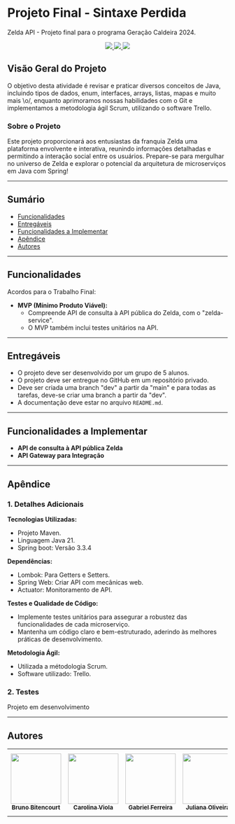 # Projeto Final - Sintaxe Perdida
Zelda API - Projeto final para o programa Geração Caldeira 2024.
<p align="center">
     <a alt="Java" href="https://java.com" target="_blank">
        <img src="https://img.shields.io/badge/Java-v21.0.4-ED8B00.svg" />
    </a>
     <a alt="Maven" href="https://maven.apache.org/index.html" target="_blank">
        <img src="https://img.shields.io/badge/Maven-v4.0.0-CD2335.svg" />
    </a>
     <a alt="IntelliJ IDEA" href="https://www.jetbrains.com/idea/" target="_blank">
        <img src="https://img.shields.io/badge/IntelliJ IDEA-2024.2.4-087CFA.svg" />
    </a>
</p>

## Visão Geral do Projeto

O objetivo desta atividade é revisar e praticar diversos conceitos de Java,
incluindo tipos de dados, enum, interfaces, arrays, listas, mapas e muito
mais \o/, enquanto aprimoramos nossas habilidades com o Git e implementamos
a metodologia ágil Scrum, utilizando o software Trello.

### Sobre o Projeto
Este projeto proporcionará aos entusiastas da franquia Zelda uma plataforma envolvente e interativa, reunindo informações
detalhadas e permitindo a interação social entre os usuários. Prepare-se para mergulhar no universo de Zelda e explorar
o potencial da arquitetura de microserviços em Java com Spring!

---

## Sumário

- [Funcionalidades](#funcionalidades)
- [Entregáveis](#entregáveis)
- [Funcionalidades a Implementar](#funcionalidades-a-implementar)
- [Apêndice](#apêndice)
- [Autores](#autores)

---
## Funcionalidades

Acordos para o Trabalho Final:

- **MVP (Mínimo Produto Viável):**
    - Compreende API de consulta à API pública do Zelda, com o "zelda-service".
    - O MVP também inclui testes unitários na API.

---

## Entregáveis

- O projeto deve ser desenvolvido por um grupo de 5 alunos.
- O projeto deve ser entregue no GitHub em um repositório privado.
- Deve ser criada uma branch "dev" a partir da "main" e para todas as tarefas, deve-se criar uma branch a partir da "dev".
- A documentação deve estar no arquivo `README.md`.

---

## Funcionalidades a Implementar

- **API de consulta à API pública Zelda**
- **API Gateway para Integração**

---

## Apêndice

### 1. Detalhes Adicionais

**Tecnologias Utilizadas:**
- Projeto Maven.
- Linguagem Java 21.
- Spring boot: Versão 3.3.4

**Dependências:**
- Lombok: Para Getters e Setters.
- Spring Web: Criar API com mecânicas web.
- Actuator: Monitoramento de API.

**Testes e Qualidade de Código:**
- Implemente testes unitários para assegurar a robustez das funcionalidades de cada microserviço.
- Mantenha um código claro e bem-estruturado, aderindo às melhores práticas de desenvolvimento.

**Metodologia Ágil:**
- Utilizada a métodologia Scrum.
- Software utilizado: Trello.

### 2. Testes

Projeto em desenvolvimento


---

## Autores
<table>
  <tr>
    <td align="center">
      <a href="https://github.com/BrunoBitencourt99">
        <img loading="lazy" src="https://avatars.githubusercontent.com/u/135754345?v=4" width="115"/><br />
        <sub><b>Bruno Bitencourt</b></sub>
      </a>
    </td>
    <td align="center">
      <a href="https://github.com/Diasvcarol">
        <img loading="lazy" src="https://avatars.githubusercontent.com/u/174751469?v=4" width="115"/><br />
        <sub><b>Carolina Viola</b></sub>
      </a>
    </td>
    <td align="center">
      <a href="https://github.com/GFerrDev">
        <img loading="lazy" src="https://avatars.githubusercontent.com/u/107577067?v=4" width="115"/><br />
        <sub><b>Gabriel Ferreira</b></sub>
      </a>
    </td>
    <td align="center">
      <a href="https://github.com/juliana-oliveira7">
        <img loading="lazy" src="https://avatars.githubusercontent.com/u/174645975?v=4" width="115"/><br />
        <sub><b>Juliana Oliveira</b></sub>
      </a>
    </td>
    <td align="center">
      <a href="https://github.com/pedrohenriquelacerda">
        <img loading="lazy" src="https://avatars.githubusercontent.com/u/108750566?v=4" width="115"/><br />
        <sub><b>Pedro Henrique Lacerda</b></sub>
      </a>
    </td>
  </tr>
</table>
